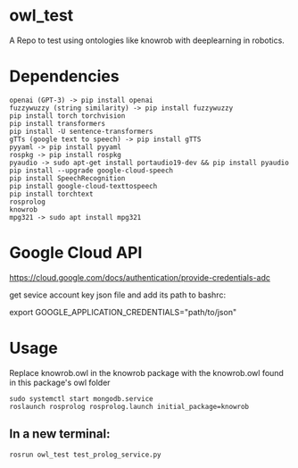 # owl_test

A Repo to test using ontologies like knowrob with deeplearning in robotics.

# Dependencies

```
openai (GPT-3) -> pip install openai
fuzzywuzzy (string similarity) -> pip install fuzzywuzzy
pip install torch torchvision
pip install transformers
pip install -U sentence-transformers
gTTs (google text to speech) -> pip install gTTS
pyyaml -> pip install pyyaml
rospkg -> pip install rospkg
pyaudio -> sudo apt-get install portaudio19-dev && pip install pyaudio
pip install --upgrade google-cloud-speech
pip install SpeechRecognition
pip install google-cloud-texttospeech
pip install torchtext
rosprolog
knowrob
mpg321 -> sudo apt install mpg321
```
# Google Cloud API

https://cloud.google.com/docs/authentication/provide-credentials-adc

get sevice account key json file and add its path to bashrc:

export GOOGLE_APPLICATION_CREDENTIALS="path/to/json"

# Usage

Replace knowrob.owl in the knowrob package with the knowrob.owl found in this package's owl folder
```
sudo systemctl start mongodb.service
roslaunch rosprolog rosprolog.launch initial_package=knowrob
```
## In a new terminal:
```
rosrun owl_test test_prolog_service.py
```
